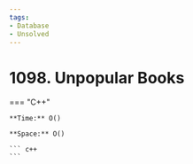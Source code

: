 ```yaml
---
tags:
- Database
- Unsolved
---
```



# 1098. Unpopular Books

=== "C++"

    **Time:** O()

    **Space:** O()

    ``` c++
    ```